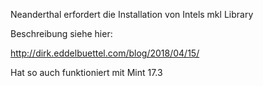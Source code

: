 Neanderthal erfordert die Installation von Intels mkl Library

Beschreibung siehe hier:

http://dirk.eddelbuettel.com/blog/2018/04/15/

Hat so auch funktioniert mit Mint 17.3
